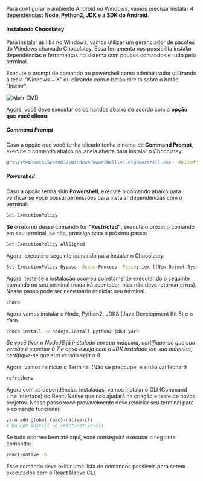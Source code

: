 Para configurar o ambiente Android no Windows, vamos precisar instalar 4 dependências: **Node, Python2, JDK e a SDK do Android**.

#### Instalando Chocolatey

Para instalar as libs no Windows, vamos utilizar um gerenciador de pacotes do Windows chamado Chocolatey. Essa ferramenta nos possibilita instalar dependências e ferramentas no sistema com poucos comandos e tudo pelo terminal.

Execute o prompt de comando ou powershell como administrador utilizando a tecla “Windows + X” ou clicando com o botão direito sobre o botão “Iniciar”:

![Abrir CMD](assets/prompt.png)

Agora, você deve executar os comandos abaixo de acordo com a **opção que você clicou**:

##### Command Prompt

Caso a opção que você tenha clicado tenha o nome de **Command Prompt**, execute o comando abaixo na janela aberta para instalar o Chocolatey:

```sh
@"%SystemRoot%\System32\WindowsPowerShell\v1.0\powershell.exe" -NoProfile -InputFormat None -ExecutionPolicy Bypass -Command "iex ((New-Object System.Net.WebClient).DownloadString('https://chocolatey.org/install.ps1'))" && SET "PATH=%PATH%;%ALLUSERSPROFILE%\chocolatey\bin"
```

##### Powershell

Caso a opção tenha sido **Powershell**, execute o comando abaixo para verificar se você possui permissões para instalar dependências com o terminal:

```sh
Get-ExecutionPolicy
```

**Se** o retorno desse comando for **“Restricted”**, execute o próximo comando em seu terminal, se não, prossiga para o próximo passo:

```sh
Set-ExecutionPolicy AllSigned
```

Agora, execute o seguinte comando para instalar o Chocolatey:

```sh
Set-ExecutionPolicy Bypass -Scope Process -Force; iex ((New-Object System.Net.WebClient).DownloadString('https://chocolatey.org/install.ps1'))
```

Agora, teste se a instalação ocorreu corretamente executando o seguinte comando no seu terminal (nada irá acontecer, mas não deve retornar erros). Nesse passo pode ser necessário reiniciar seu terminal.

```sh
choco
```

Agora vamos instalar o Node, Python2, JDK8 (Java Development Kit 8) e o Yarn.

```sh
choco install -y nodejs.install python2 jdk8 yarn
```

*Se você tiver o NodeJS já instalado em sua máquina, certifique-se que sua versão é superior à 7 e caso esteja com o JDK instalado em sua máquina, certifique-se que sua versão seja a 8.*

Agora, vamos reiniciar o Terminal (Não se preocupe, ele não vai fechar!)
```sh
refreshenv
```

Agora com as dependências instaladas, vamos instalar o CLI (Command Line Interface) do React Native que nos ajudará na criação e teste de novos projetos. Nesse passo você provavelmente deve reiniciar seu terminal para o comando funcionar.

```sh
yarn add global react-native-cli
# Ou npm install -g react-native-cli
``` 

Se tudo ocorreu bem até aqui, você conseguirá executar o seguinte comando:

```sh
react-native -h
```

Esse comando deve exibir uma lista de comandos possíveis para serem executados com o React Native CLI.
